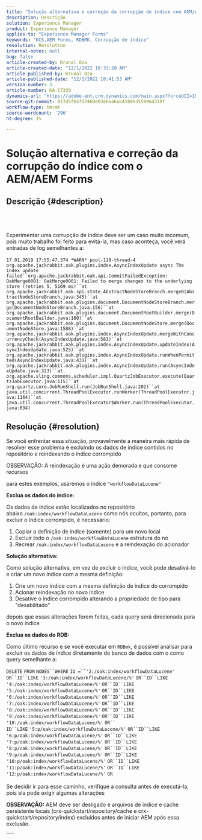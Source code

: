 ```yaml
---
title: "Solução alternativa e correção da corrupção de índice com AEM/AEM Forms"
description: Descrição
solution: Experience Manager
product: Experience Manager
applies-to: "Experience Manager Forms"
keywords: "KCS,AEM Forms, RDBMK, Corrupção de índice"
resolution: Resolution
internal-notes: null
bug: false
article-created-by: Krunal Oza
article-created-date: "12/1/2022 10:33:20 AM"
article-published-by: Krunal Oza
article-published-date: "12/1/2022 10:41:53 AM"
version-number: 3
article-number: KA-17339
dynamics-url: "https://adobe-ent.crm.dynamics.com/main.aspx?forceUCI=1&pagetype=entityrecord&etn=knowledgearticle&id=a72f5c8f-6371-ed11-9561-6045bd006a22"
source-git-commit: 027d5fb5fd7469e03e6ea6ab418963559964310f
workflow-type: tm+mt
source-wordcount: '296'
ht-degree: 1%

---
```


# Solução alternativa e correção da corrupção do índice com o AEM/AEM Forms

## Descrição {#description}

<br><br><br>Experimentar uma corrupção de índice deve ser um caso muito incomum, pois muito trabalho foi feito para evitá-la, mas caso aconteça, você verá entradas de log semelhantes a:<br><br>`17.01.2019 17:55:47.374 *WARN* pool-118-thread-4 org.apache.jackrabbit.oak.plugins.index.AsyncIndexUpdate async The index update failed``org.apache.jackrabbit.oak.api.CommitFailedException: OakMerge0001: OakMerge0001: Failed to merge changes to the underlying store (retries 5, 5169 ms)``at org.apache.jackrabbit.oak.spi.state.AbstractNodeStoreBranch.merge0(AbstractNodeStoreBranch.java:345)``at org.apache.jackrabbit.oak.plugins.document.DocumentNodeStoreBranch.merge(DocumentNodeStoreBranch.java:156)``at org.apache.jackrabbit.oak.plugins.document.DocumentRootBuilder.merge(DocumentRootBuilder.java:160)``at org.apache.jackrabbit.oak.plugins.document.DocumentNodeStore.merge(DocumentNodeStore.java:1588)``at org.apache.jackrabbit.oak.plugins.index.AsyncIndexUpdate.mergeWithConcurrencyCheck(AsyncIndexUpdate.java:581)``at org.apache.jackrabbit.oak.plugins.index.AsyncIndexUpdate.updateIndex(AsyncIndexUpdate.java:525)``at org.apache.jackrabbit.oak.plugins.index.AsyncIndexUpdate.runWhenPermitted(AsyncIndexUpdate.java:431)``at org.apache.jackrabbit.oak.plugins.index.AsyncIndexUpdate.run(AsyncIndexUpdate.java:323)``at org.apache.sling.commons.scheduler.impl.QuartzJobExecutor.execute(QuartzJobExecutor.java:115)``at org.quartz.core.JobRunShell.run(JobRunShell.java:202)``at java.util.concurrent.ThreadPoolExecutor.runWorker(ThreadPoolExecutor.java:1164)``at java.util.concurrent.ThreadPoolExecutor$Worker.run(ThreadPoolExecutor.java:634)`

## Resolução {#resolution}


Se você enfrentar essa situação, provavelmente a maneira mais rápida de resolver esse problema é excluindo os dados de índice contidos no repositório e reindexando o índice corrompido

OBSERVAÇÃO: A reindexação é uma ação demorada e que consome recursos

para estes exemplos, usaremos o índice `"workflowDataLucene"`

<b>Exclua os dados do índice: </b>

Os dados de índice estão localizados no repositório abaixo `/oak:index/workflowDataLucene` como nós ocultos, portanto, para excluir o índice corrompido, é necessário:

1. Copiar a definição de índice (somente) para um novo local
2. Excluir todo o `/oak:index/workflowDataLucene` estrutura do nó
3. Recrear `/oak:index/workflowDataLucene` e a reindexação do acionador


<b>Solução alternativa:</b>

Como solução alternativa, em vez de excluir o índice, você pode desativá-lo e criar um novo índice com a mesma definição:

1. Crie um novo índice com a mesma definição de índice do corrompido
2. Acionar reindexação no novo índice
3. Desative o índice corrompido alterando a propriedade de tipo para &quot;desabilitado&quot;


depois que essas alterações forem feitas, cada query será direcionada para o novo índice

<b>Exclua os dados do RDB:</b>

Como último recurso e se você executar em `RDBmk`, é possível analisar para excluir os dados de índice diretamente do banco de dados com o como query semelhante a:

`DELETE` `FROM` `NODES``WHERE`
`ID =``'2:/oak:index/workflowDataLucene'` `OR``ID``LIKE` `'3:/oak:index/workflowDataLucene/%'` `OR``ID``LIKE` `'4:/oak:index/workflowDataLucene/%'` `OR``ID``LIKE` `'5:/oak:index/workflowDataLucene/%'` `OR``ID``LIKE` `'6:/oak:index/workflowDataLucene/%'` `OR``ID``LIKE` `'7:/oak:index/workflowDataLucene/%'` `OR``ID``LIKE` `'8:/oak:index/workflowDataLucene/%'` `OR``ID``LIKE` `'9:/oak:index/workflowDataLucene/%'` `OR``ID``LIKE` `'10:/oak:index/workflowDataLucene/%'` `OR`` ` <br>`ID``LIKE` `'5:p/oak:index/workflowDataLucene/%'` `OR``ID``LIKE` `'6:p/oak:index/workflowDataLucene/%'` `OR``ID``LIKE` `'7:p/oak:index/workflowDataLucene/%'` `OR``ID``LIKE` `'8:p/oak:index/workflowDataLucene/%'` `OR``ID``LIKE` `'9:p/oak:index/workflowDataLucene/%'` `OR``ID``LIKE` `'10:p/oak:index/workflowDataLucene/%'` `OR``ID``LIKE` `'11:p/oak:index/workflowDataLucene/%'` `OR``ID``LIKE` `'12:p/oak:index/workflowDataLucene/%'` `OR`<br> <br>
Se decidir ir para esse caminho, verifique a consulta antes de executá-la, pois ela pode exigir algumas alterações

<b>OBSERVAÇÃO:</b> AEM deve ser desligado e arquivos de índice e cache persistente locais (crx-quickstart/repository/cache e crx-quickstart/repository/index) excluídos antes de iniciar AEM após essa exclusão.


|   |
| --- |

